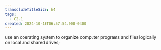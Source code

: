 ```yaml
---
transcludeTitleSize: h4
tags:
  - C2.1
created: 2024-10-16T06:57:54.000-0400
---
```

use an operating system to organize computer programs and files logically on local and shared drives; 